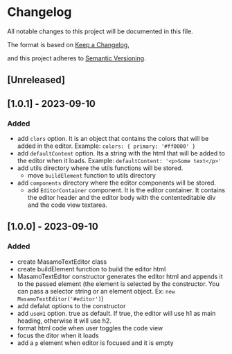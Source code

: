 # Changelog

All notable changes to this project will be documented in this file.

The format is based on [Keep a Changelog](https://keepachangelog.com/en/1.0.0/),

and this project adheres to [Semantic Versioning](https://semver.org/spec/v2.0.0.html).

## [Unreleased]

## [1.0.1] - 2023-09-10

### Added

- add `clors` option. It is an object that contains the colors that will be added in the editor. Example: `colors: { primary: '#ff0000' }`
- add `defaultContent` option. Its a string with the html that will be added to the editor when it loads. Example: `defaultContent: '<p>Some text</p>'`
- add utils directory where the utils functions will be stored.
    - move `buildElement` function to utils directory
- add `components` directory where the editor components will be stored.
    - add `EditorContainer` component. It is the editor container. It contains the editor header and the editor body with the contenteditable div and the code view textarea. 

## [1.0.0] - 2023-09-10

### Added

- create MasamoTextEditor class
- create buildElement function to build the editor html
- MasamoTextEditor constructor generates the editor html and appends it to the passed element (the element is selected by the constructor. You can pass a selector string or an element object. Ex: `new MasamoTextEditor('#editor')`)
- add defalut options to the constructor
- add `useH1` option. true as default. If true, the editor will use h1 as main heading, otherwise it will use h2.
- format html code when user toggles the code view
- focus the ditor when it loads
- add a `p` element when editor is focused and it is empty